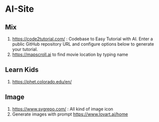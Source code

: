 # AI-Site

## Mix
1. https://code2tutorial.com/ : Codebase to Easy Tutorial with AI. Enter a public GitHub repository URL and configure options below to generate your tutorial.
2. https://mapscroll.ai to find movie location by typing name

## Learn Kids
1. https://phet.colorado.edu/en/

## Image
1. https://www.svgrepo.com/ : All kind of image icon
2. Generate images with prompt https://www.lovart.ai/home
